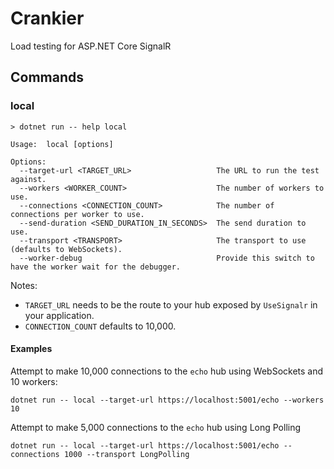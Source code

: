 # Crankier

Load testing for ASP.NET Core SignalR

## Commands

### local

```
> dotnet run -- help local

Usage:  local [options]

Options:
  --target-url <TARGET_URL>                   The URL to run the test against.
  --workers <WORKER_COUNT>                    The number of workers to use.
  --connections <CONNECTION_COUNT>            The number of connections per worker to use.
  --send-duration <SEND_DURATION_IN_SECONDS>  The send duration to use.
  --transport <TRANSPORT>                     The transport to use (defaults to WebSockets).
  --worker-debug                              Provide this switch to have the worker wait for the debugger.
```

Notes:

* `TARGET_URL` needs to be the route to your hub exposed by `UseSignalr` in your application.
* `CONNECTION_COUNT` defaults to 10,000.

#### Examples

Attempt to make 10,000 connections to the `echo` hub using WebSockets and 10 workers:

```
dotnet run -- local --target-url https://localhost:5001/echo --workers 10
```

Attempt to make 5,000 connections to the `echo` hub using Long Polling

```
dotnet run -- local --target-url https://localhost:5001/echo --connections 1000 --transport LongPolling
```
